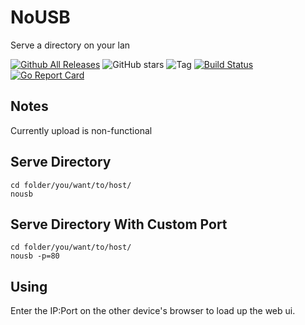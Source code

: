 # NoUSB

Serve a directory on your lan

[![Github All Releases](https://img.shields.io/github/downloads/jonathan-isdna/nousb/total.svg)](https://github.com/Jonathan-isdna/NoUSB/releases/latest) ![GitHub stars](https://img.shields.io/github/stars/jonathan-isdna/nousb.svg?&label=Stars) ![Tag](https://img.shields.io/github/tag/jonathan-isdna/nousb.svg) [![Build Status](https://travis-ci.org/Jonathan-isdna/NoUSB.svg?branch=master)](https://travis-ci.org/Jonathan-isdna/NoUSB) [![Go Report Card](https://goreportcard.com/badge/github.com/jonathan-isdna/nousb)](https://goreportcard.com/report/github.com/jonathan-isdna/nousb)

## Notes

Currently upload is non-functional

## Serve Directory

~~~shell
cd folder/you/want/to/host/
nousb
~~~

## Serve Directory With Custom Port

~~~shell
cd folder/you/want/to/host/
nousb -p=80
~~~

## Using

Enter the IP:Port on the other device's browser to load up the web ui.